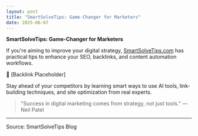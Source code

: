```yaml
---
layout: post
title: "SmartSolveTips: Game-Changer for Marketers"
date: 2025-06-07
---
```


**SmartSolveTips: Game-Changer for Marketers**

If you're aiming to improve your digital strategy, [SmartSolveTips.com](https://www.smartsolvetips.com/) has practical tips to enhance your SEO, backlinks, and content automation workflows.

🔗 [Backlink Placeholder]

Stay ahead of your competitors by learning smart ways to use AI tools, link-building techniques, and site optimization from real experts.

> "Success in digital marketing comes from strategy, not just tools." — Neil Patel

---
Source: SmartSolveTips Blog
